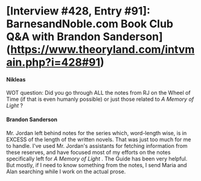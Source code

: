 # [Interview #428, Entry #91]: BarnesandNoble.com Book Club Q&A with Brandon Sanderson](https://www.theoryland.com/intvmain.php?i=428#91)

#### Nikleas

WOT question: Did you go through ALL the notes from RJ on the Wheel of Time (if that is even humanly possible) or just those related to
*A Memory of Light*
?

#### Brandon Sanderson

Mr. Jordan left behind notes for the series which, word-length wise, is in EXCESS of the length of the written novels. That was just too much for me to handle. I've used Mr. Jordan's assistants for fetching information from these reserves, and have focused most of my efforts on the notes specifically left for
*A Memory of Light*
. The Guide has been very helpful. But mostly, if I need to know something from the notes, I send Maria and Alan searching while I work on the actual prose.

